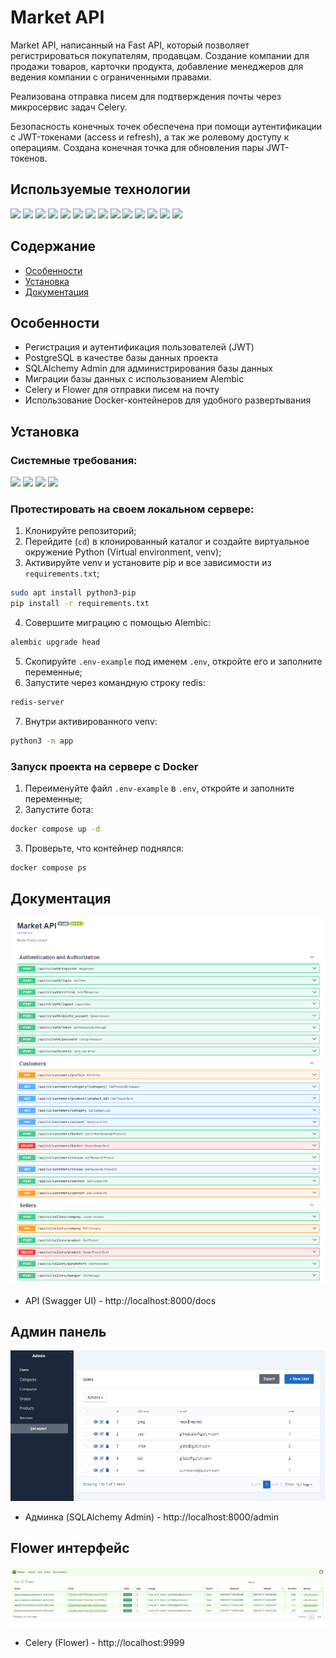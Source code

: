 # Market API

Market API, написанный на Fast API, который позволяет регистрироваться покупателям, продавцам. 
Создание компании для продажи товаров, карточки продукта, добавление менеджеров для ведения компании с ограниченными правами.

Реализована отправка писем для подтверждения почты через микросервис задач Celery.

Безопасность конечных точек обеспечена при помощи аутентификации с JWT-токенами (access и refresh), а так же ролевому доступу к операциям.
Создана конечная точка для обновления пары JWT-токенов.

## Используемые технологии
<div> 
<img src="https://img.shields.io/badge/Python-blue">
<img src="https://img.shields.io/badge/FAST API-blue">
<img src="https://img.shields.io/badge/Celery-blue">
<img src="https://img.shields.io/badge/Flower-blue">
<img src="https://img.shields.io/badge/SQAlchemy-blue">
<img src="https://img.shields.io/badge/Pydentic-blue">
<img src="https://img.shields.io/badge/Redis-blue">
<img src="https://img.shields.io/badge/FastApi Cache-blue">
<img src="https://img.shields.io/badge/Alembic-blue">
<img src="https://img.shields.io/badge/JWT-blue">
<img src="https://img.shields.io/badge/PostgreSQL-blue">
<img src="https://img.shields.io/badge/Docker-blue">
<img src="https://img.shields.io/badge/Systemd-blue">
<img src="https://img.shields.io/badge/Uvicorn-blue">
</div>

## Содержание
* [Особенности](#особенности)
* [Установка](#установка)
* [Документация](#документация)

## Особенности
* Регистрация и аутентификация пользователей (JWT)
* PostgreSQL в качестве базы данных проекта
* SQLAlchemy Admin для администрирования базы данных
* Миграции базы данных с использованием Alembic
* Celery и Flower для отправки писем на почту
* Использование Docker-контейнеров для удобного развертывания

## Установка

### Системные требования:
<div>
<img src="https://img.shields.io/badge/Python-3.9+-blue">
<img src="https://img.shields.io/badge/Linux/Windows-blue">
<img src="https://img.shields.io/badge/Redis-blue">
<img src="https://img.shields.io/badge/Docker-blue">
</div>

### Протестировать на своем локальном сервере:
1. Клонируйте репозиторий;
2. Перейдите (`cd`) в клонированный каталог и создайте виртуальное окружение Python (Virtual environment, venv);
3. Активируйте venv и установите pip и все зависимости из `requirements.txt`;
```bash
sudo apt install python3-pip
pip install -r requirements.txt
```
4. Совершите миграцию с помощью Alembic:
```bash
alembic upgrade head
```
5. Скопируйте `.env-example` под именем `.env`, откройте его и заполните переменные;
6. Запустите через командную строку redis: 
```bash
redis-server
```
7. Внутри активированного venv:
```bash
python3 -m app
```

### Запуск проекта на сервере с Docker
1. Переименуйте файл `.env-example` в `.env`, откройте и заполните переменные;
2. Запустите бота: 
```bash
docker compose up -d
```
3. Проверьте, что контейнер поднялся: 
```bash
docker compose ps
```

## Документация
![SwaggerUI.png](img/SwaggerUI.png)
* API (Swagger UI) - http://localhost:8000/docs

## Админ панель
![admin_panel.png](img/admin_panel.png)
* Админка (SQLAlchemy Admin) - http://localhost:8000/admin

## Flower интерфейс
![celery_flower.png](img/celery_flower.png)
* Celery (Flower) - http://localhost:9999

